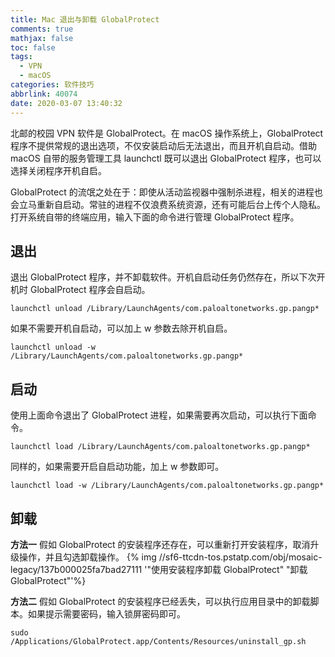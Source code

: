 ```yaml
---
title: Mac 退出与卸载 GlobalProtect
comments: true
mathjax: false
toc: false
tags:
  - VPN
  - macOS
categories: 软件技巧
abbrlink: 40074
date: 2020-03-07 13:40:32
---
```


北邮的校园 VPN 软件是 GlobalProtect。在 macOS 操作系统上，GlobalProtect 程序不提供常规的退出选项，不仅安装启动后无法退出，而且开机自启动。借助 macOS 自带的服务管理工具 launchctl 既可以退出 GlobalProtect 程序，也可以选择关闭程序开机自启。

<!--more-->

GlobalProtect 的流氓之处在于：即使从活动监视器中强制杀进程，相关的进程也会立马重新自启动。常驻的进程不仅浪费系统资源，还有可能后台上传个人隐私。打开系统自带的终端应用，输入下面的命令进行管理 GlobalProtect 程序。

## 退出

退出 GlobalProtect 程序，并不卸载软件。开机自启动任务仍然存在，所以下次开机时 GlobalProtect 程序会自启动。

```console
launchctl unload /Library/LaunchAgents/com.paloaltonetworks.gp.pangp*
```

如果不需要开机自启动，可以加上 w 参数去除开机自启。

```console
launchctl unload -w /Library/LaunchAgents/com.paloaltonetworks.gp.pangp*
```

## 启动

使用上面命令退出了 GlobalProtect 进程，如果需要再次启动，可以执行下面命令。

```console
launchctl load /Library/LaunchAgents/com.paloaltonetworks.gp.pangp*
```

同样的，如果需要开启自启动功能，加上 w 参数即可。

```console
launchctl load -w /Library/LaunchAgents/com.paloaltonetworks.gp.pangp*
```

## 卸载

**方法一**
假如 GlobalProtect 的安装程序还存在，可以重新打开安装程序，取消升级操作，并且勾选卸载操作。
{% img //sf6-ttcdn-tos.pstatp.com/obj/mosaic-legacy/137b000025fa7bad27111 '"使用安装程序卸载 GlobalProtect" "卸载 GlobalProtect"'%}

**方法二**
假如 GlobalProtect 的安装程序已经丢失，可以执行应用目录中的卸载脚本。如果提示需要密码，输入锁屏密码即可。

```console
sudo /Applications/GlobalProtect.app/Contents/Resources/uninstall_gp.sh
```
